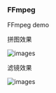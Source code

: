 ### FFmpeg

FFmpeg demo

拼图效果

![images](https://github.com/wuwuhuai/FFmpeg/blob/master/%E6%8B%BC%E5%9B%BE1.png)


滤镜效果

![images](https://github.com/wuwuhuai/FFmpeg/blob/master/%E6%BB%A4%E9%95%9C.png)




